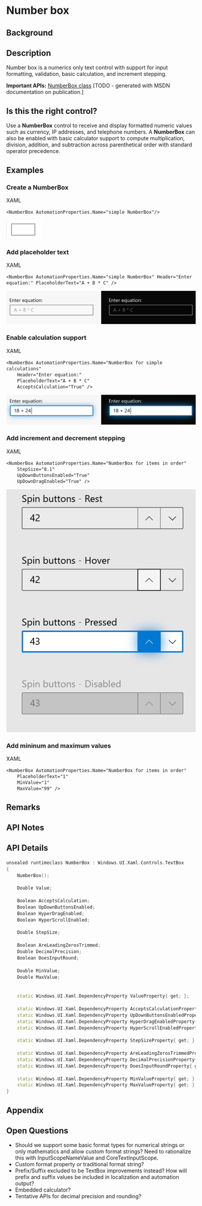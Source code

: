 # Number box

<!-- The purpose of this spec is to describe a new feature and
its APIs that make up a new feature in WinUI. -->

<!-- There are two audiences for the spec. The first are people
that want to evaluate and give feedback on the API, as part of
the submission process.  When it's complete
it will be incorporated into the public documentation at
docs.microsoft.com (http://docs.microsoft.com/uwp/toolkits/winui/).
Hopefully we'll be able to copy it mostly verbatim.
So the second audience is everyone that reads there to learn how
and why to use this API. -->

## Background
<!-- Use this section to provide background context for the new API(s) 
in this spec. -->

<!-- This section and the appendix are the only sections that likely
do not get copied to docs.microsoft.com; they're just an aid to reading this spec. -->

<!-- If you're modifying an existing API, included a link here to the
existing page(s) -->

<!-- For example, this section is a place to explain why you're adding this API rather than
modifying an existing API. -->

<!-- For example, this is a place to provide a brief explanation of some dependent
area, just explanation enough to understand this new API, rather than telling
the reader "go read 100 pages of background information posted at ...". -->


## Description
<!-- Use this section to provide a brief description of the feature.
For an example, see the introduction to the PasswordBox control 
(http://docs.microsoft.com/windows/uwp/design/controls-and-patterns/password-box). -->

Number box is a numerics only text control with support for input formatting, validation, basic calculation, and increment stepping.

**Important APIs:** [NumberBox class](https://docs.microsoft.com/en-us/uwp/api/microsoft.ui.xaml.controls.numberbox) [TODO - generated with MSDN documentation on publication.]

## Is this the right control? 

Use a **NumberBox** control to receive and display formatted numeric values such as currency, IP addresses, and telephone numbers. A **NumberBox** can also be enabled with basic calculator support to compute multiplication, division, addition, and subtraction across parenthetical order with standard operator precedence.

## Examples
<!-- Use this section to explain the features of the API, showing
example code with each description. The general format is: 
  feature explanation,
  example code
  feature explanation,
  example code
  etc.-->
  
<!-- Code samples should be in C# and/or C++/WinRT -->

<!-- As an example of this section, see the Examples section for the PasswordBox control 
(https://docs.microsoft.com/windows/uwp/design/controls-and-patterns/password-box#examples). -->

### Create a NumberBox

XAML
```XAML
<NumberBox AutomationProperties.Name="simple NumberBox"/>
```

![](images/numberbox-basic.png)

### Add placeholder text

XAML
```XAML
<NumberBox AutomationProperties.Name="simple NumberBox" Header="Enter equation:" PlaceholderText="A + B * C" />
```

![](images/numberbox-placeholder-text.png)

### Enable calculation support

XAML
```XAML
<NumberBox AutomationProperties.Name="NumberBox for simple calculations" 
    Header="Enter equation:" 
    PlaceholderText="A + B * C" 
    AcceptsCalculation="True" />
```

![](images/numberbox-acceptscalculation.png)

### Add increment and decrement stepping

XAML
```XAML
<NumberBox AutomationProperties.Name="NumberBox for items in order" 
    StepSize="0.1"
    UpDownButtonsEnabled="True"
    UpDownDragEnabled="True" />
```

![](images/numberbox-updownbuttons.png)

### Add mininum and maximum values

XAML
```XAML
<NumberBox AutomationProperties.Name="NumberBox for items in order" 
    PlaceholderText="1" 
    MinValue="1"
    MaxValue="99" />
```

## Remarks
<!-- Explanation and guidance that doesn't fit into the Examples section. -->

<!-- APIs should only throw exceptions in exceptional conditions; basically,
only when there's a bug in the caller, such as argument exception.  But if for some
reason it's necessary for a caller to catch an exception from an API, call that
out with an explanation either here or in the Examples -->

## API Notes
<!-- Option 1: Give a one or two line description of each API (type
and member), or at least the ones that aren't obvious
from their name.  These descriptions are what show up
in IntelliSense. For properties, specify the default value of the property if it
isn't the type's default (for example an int-typed property that doesn't default to zero.) -->

<!-- Option 2: Put these descriptions in the below API Details section,
with a "///" comment above the member or type. -->

## API Details
<!-- The exact API, in MIDL3 format (https://docs.microsoft.com/en-us/uwp/midl-3/) -->

```c++ 
unsealed runtimeclass NumberBox : Windows.UI.Xaml.Controls.TextBox
{
    NumberBox();
    
    Double Value;
    
    Boolean AcceptsCalculation;
    Boolean UpDownButtonsEnabled;
    Boolean HyperDragEnabled;
    Boolean HyperScrollEnabled;
    
    Double StepSize;
  
    Boolean AreLeadingZerosTrimmed;
    Double DecimalPrecision;
    Boolean DoesInputRound;
    
    Double MinValue;
    Double MaxValue;
    

    static Windows.UI.Xaml.DependencyProperty ValueProperty{ get; };
    
    static Windows.UI.Xaml.DependencyProperty AcceptsCalculationProperty{ get; };
    static Windows.UI.Xaml.DependencyProperty UpDownButtonsEnabledProperty{ get; };
    static Windows.UI.Xaml.DependencyProperty HyperDragEnabledProperty{ get; };
    static Windows.UI.Xaml.DependencyProperty HyperScrollEnabledProperty{ get; };   
    
    static Windows.UI.Xaml.DependencyProperty StepSizeProperty{ get; };
    
    static Windows.UI.Xaml.DependencyProperty AreLeadingZerosTrimmedProperty{ get; };
    static Windows.UI.Xaml.DependencyProperty DecimalPrecisionProperty{ get; };
    static Windows.UI.Xaml.DependencyProperty DoesInputRoundProperty{ get; };
    
    static Windows.UI.Xaml.DependencyProperty MinValueProperty{ get; };
    static Windows.UI.Xaml.DependencyProperty MaxValueProperty{ get; };
}
```

## Appendix
<!-- Anything else that you want to write down for posterity, but 
that isn't necessary to understand the purpose and usage of the API.
For example, implementation details. -->

## Open Questions

* Should we support some basic format types for numerical strings or only mathematics and allow custom format strings? Need to rationalize this with InputScopeNameValue and CoreTextInputScope.
* Custom format property or traditional format string? 
* Prefix/Suffix excluded to be TextBox improvements instead? How will prefix and suffix values be included in localization and automation output?
* Embedded calculator? 
* Tentative APIs for decimal precision and rounding?
